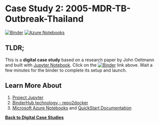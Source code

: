# Case Study 2: 2005-MDR-TB-Outbreak-Thailand

[![Binder](https://beta.mybinder.org/badge.svg)](https://beta.mybinder.org/v2/gh/PHI-Case-Studies/2005-MDR-TB-Outbreak-Thailand/master) [![Azure Notebooks](https://notebooks.azure.com/launch.png)](https://notebooks.azure.com/import/gh/PHI-Case-Studies/2005-MDR-TB-Outbreak-Thailand)


## TLDR;
This is a **digital case study** based on a research paper by John Oeltmann and built with [Jupyter Notebook](https://jupyter.org/). Click on the [![Binder](https://beta.mybinder.org/badge.svg)](https://beta.mybinder.org/v2/gh/PHI-Case-Studies/2005-MDR-TB-Outbreak-Thailand/master) link above. Wait a few minutes for the binder to complete its setup and launch.

## Learn More About
1. [Project Jupyter](https://jupyter.org/)
2. [BinderHub technology - repo2docker](https://repo2docker.readthedocs.io/en/latest/)
3. [Microsoft Azure Notebooks](https://notebooks.azure.com/) and [QuickStart Documentation](https://docs.microsoft.com/en-us/azure/notebooks/)

**[Back to Digital Case Studies](https://github.com/PHI-Case-Studies)**
